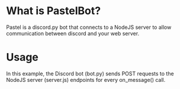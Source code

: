 # What is PastelBot?
Pastel is a discord.py bot that connects to a NodeJS server to allow communication between discord and your web server.

# Usage
In this example, the Discord bot (bot.py) sends POST requests to the NodeJS server (server.js) endpoints for every on_message() call.
